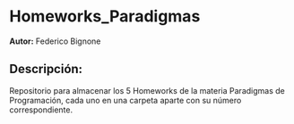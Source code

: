 # Homeworks_Paradigmas

**Autor:** Federico Bignone

## Descripción:
Repositorio para almacenar los 5 Homeworks de la materia Paradigmas de Programación, cada uno en una carpeta aparte con su número correspondiente.

